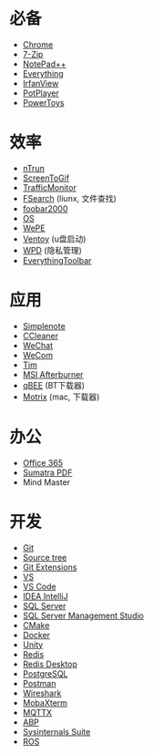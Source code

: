 # 必备
- [Chrome](https://www.google.cn/chrome/)
- [7-Zip](https://www.7-zip.org/download.html )
- [NotePad++](https://notepad-plus-plus.org/downloads/)
- [Everything](https://www.voidtools.com/zh-cn/downloads/)
- [IrfanView](https://www.irfanview.com/64bit.htm)
- [PotPlayer](https://potplayer.daum.net/)
- [PowerToys](https://github.com/microsoft/PowerToys/)

# 效率
- [nTrun](http://www.ntrun.com/)
- [ScreenToGif](https://github.com/NickeManarin/ScreenToGif)
- [TrafficMonitor](https://github.com/zhongyang219/TrafficMonitor)
- [FSearch](https://github.com/cboxdoerfer/fsearch) (liunx, 文件查找)
- [foobar2000](https://www.foobar2000.org/download)
- [OS](https://next.itellyou.cn/Original/Index)
- [WePE](http://www.wepe.com.cn/download.html)
- [Ventoy](https://www.ventoy.net/cn/index.html) (u盘启动)
- [WPD](https://wpd.app/) (隐私管理)
- [EverythingToolbar](https://github.com/stnkl/EverythingToolbar)

# 应用
- [Simplenote](https://app.simplenote.com/)
- [CCleaner](https://www.ccleaner.com/ccleaner/download)
- [WeChat](https://pc.weixin.qq.com/)
- [WeCom](https://work.weixin.qq.com/)
- [Tim](https://office.qq.com/download.html)
- [MSI Afterburner](https://download.msi.com/uti_exe/vga/MSIAfterburnerSetup.zip)
- [qBEE](https://github.com/c0re100/qBittorrent-Enhanced-Edition/releases) (BT下载器)
- [Motrix](https://motrix.app/) (mac, 下载器)

# 办公
- [Office 365](https://www.microsoft.com/zh-cn/microsoft-365)
- [Sumatra PDF](https://www.sumatrapdfreader.org/download-free-pdf-viewer)
- Mind Master

# 开发
- [Git](https://git-scm.com/downloads)
- [Source tree](https://www.sourcetreeapp.com/)
- [Git Extensions](https://github.com/gitextensions/gitextensions)
- [VS](https://visualstudio.microsoft.com/zh-hans/vs/)
- [VS Code](https://code.visualstudio.com/Download)
- [IDEA IntelliJ](https://www.jetbrains.com/idea/download/)
- [SQL Server](https://www.microsoft.com/zh-cn/sql-server/sql-server-downloads)
- [SQL Server Management Studio](https://aka.ms/ssmsfullsetup)
- [CMake](https://cmake.org/download/)
- [Docker](https://www.docker.com/get-started)
- [Unity](https://store.unity.com/download-nuo)
- [Redis](https://redis.io/download)
- [Redis Desktop](https://github.com/qishibo/AnotherRedisDesktopManager/)
- [PostgreSQL](https://www.postgresql.org/download/)
- [Postman](https://www.postman.com/downloads/)
- [Wireshark](https://www.wireshark.org/download.html)
- [MobaXterm](https://mobaxterm.mobatek.net/download.html)
- [MQTTX](https://github.com/emqx/MQTTX)
- [ABP](https://abp.io/)
- [Sysinternals Suite](https://docs.microsoft.com/zh-cn/sysinternals/downloads/sysinternals-suite)
- [ROS](http://wiki.ros.org/melodic/Installation)